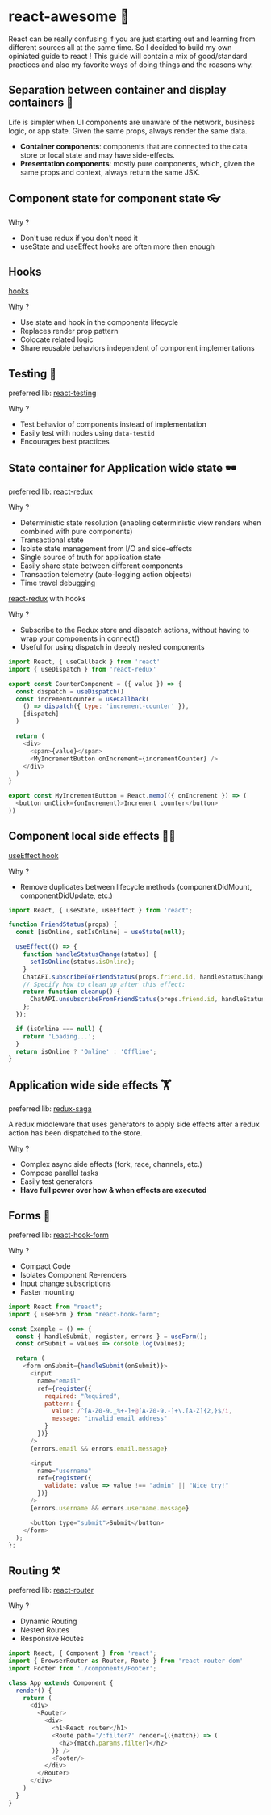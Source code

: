 # react-awesome 🐨

React can be really confusing if you are just starting out and learning from different sources all at the same time. So I decided to build my own opiniated guide to react ! This guide will contain a mix of good/standard practices and also my favorite ways of doing things and the reasons why.

## Separation between container and display containers 👣

Life is simpler when UI components are unaware of the network, business logic, or app state. Given the same props, always render the same data.

- **Container components**: components that are connected to the data store or local state and may have side-effects.
- **Presentation components**: mostly pure components, which, given the same props and context, always return the same JSX.

## Component state for component state 👓

Why ? 

- Don't use redux if you don't need it
- useState and useEffect hooks are often more then enough 

## Hooks

[hooks](https://reactjs.org/docs/hooks-intro.html)

Why ? 

- Use state and hook in the components lifecycle
- Replaces render prop pattern 
- Colocate related logic
- Share reusable behaviors independent of component implementations

## Testing  🦢

preferred lib: [react-testing](https://testing-library.com/docs/react-testing-library/intro)

Why ? 

- Test behavior of components instead of implementation
- Easily test with nodes using `data-testid`
- Encourages best practices



## State container for Application wide state 🕶

preferred lib: [react-redux](https://react-redux.js.org)

Why ? 

- Deterministic state resolution (enabling deterministic view renders when combined with pure components)
- Transactional state
- Isolate state management from I/O and side-effects
- Single source of truth for application state
- Easily share state between different components
- Transaction telemetry (auto-logging action objects)
- Time travel debugging

[react-redux](https://react-redux.js.org/api/hooks) with hooks

Why ? 

- Subscribe to the Redux store and dispatch actions, without having to wrap your components in connect()
- Useful for using dispatch in deeply nested components 

```javascript
import React, { useCallback } from 'react'
import { useDispatch } from 'react-redux'

export const CounterComponent = ({ value }) => {
  const dispatch = useDispatch()
  const incrementCounter = useCallback(
    () => dispatch({ type: 'increment-counter' }),
    [dispatch]
  )

  return (
    <div>
      <span>{value}</span>
      <MyIncrementButton onIncrement={incrementCounter} />
    </div>
  )
}

export const MyIncrementButton = React.memo(({ onIncrement }) => (
  <button onClick={onIncrement}>Increment counter</button>
))
```

## Component local side effects 🏄🏽

[useEffect hook](https://reactjs.org/docs/hooks-effect.html)

Why ? 

- Remove duplicates between lifecycle methods (componentDidMount, componentDidUpdate, etc.)

```javascript
import React, { useState, useEffect } from 'react';

function FriendStatus(props) {
  const [isOnline, setIsOnline] = useState(null);

  useEffect(() => {
    function handleStatusChange(status) {
      setIsOnline(status.isOnline);
    }
    ChatAPI.subscribeToFriendStatus(props.friend.id, handleStatusChange);
    // Specify how to clean up after this effect:
    return function cleanup() {
      ChatAPI.unsubscribeFromFriendStatus(props.friend.id, handleStatusChange);
    };
  });

  if (isOnline === null) {
    return 'Loading...';
  }
  return isOnline ? 'Online' : 'Offline';
}
```

## Application wide side effects 🏋

preferred lib: [redux-saga](https://redux-saga.js.org/)

A redux middleware that uses generators to apply side effects after a redux action has been dispatched to the store. 

Why ? 

- Complex async side effects (fork, race, channels, etc.)
- Compose parallel tasks
- Easily test generators
- **Have full power over how & when effects are executed**

## Forms 📝 

preferred lib: [react-hook-form](https://react-hook-form.com/)

Why ? 

- Compact Code
- Isolates Component Re-renders
- Input change subscriptions
- Faster mounting

```javascript
import React from "react";
import { useForm } from "react-hook-form";

const Example = () => {
  const { handleSubmit, register, errors } = useForm();
  const onSubmit = values => console.log(values);

  return (
    <form onSubmit={handleSubmit(onSubmit)}>
      <input
        name="email"
        ref={register({
          required: "Required",
          pattern: {
            value: /^[A-Z0-9._%+-]+@[A-Z0-9.-]+\.[A-Z]{2,}$/i,
            message: "invalid email address"
          }
        })}
      />
      {errors.email && errors.email.message}

      <input
        name="username"
        ref={register({
          validate: value => value !== "admin" || "Nice try!"
        })}
      />
      {errors.username && errors.username.message}

      <button type="submit">Submit</button>
    </form>
  );
};
```

## Routing ⚒

preferred lib: [react-router](https://reactrouter.com/web/guides/quick-start)

Why ? 

- Dynamic Routing 
- Nested Routes
- Responsive Routes

```javascript
import React, { Component } from 'react';
import { BrowserRouter as Router, Route } from 'react-router-dom'
import Footer from './components/Footer';

class App extends Component {
  render() {
    return (
      <div>
        <Router>
          <div>
            <h1>React router</h1>
            <Route path='/:filter?' render={({match}) => (
              <h2>{match.params.filter}</h2>
            )} />
            <Footer/>
          </div>
        </Router>
      </div>
    )
  }
}
```


